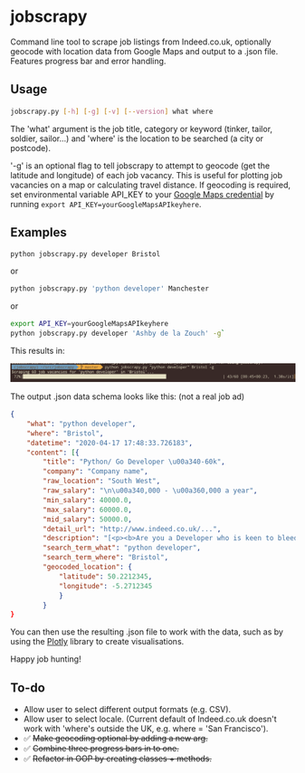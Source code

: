 # jobscrapy

Command line tool to scrape job listings from Indeed.co.uk, optionally geocode with location data from Google Maps and output to a .json file. Features progress bar and error handling.

## Usage

```bash
jobscrapy.py [-h] [-g] [-v] [--version] what where
```

The 'what' argument is the job title, category or keyword (tinker, tailor, soldier, sailor...) and 'where' is the location to be searched (a city or postcode).

'-g' is an optional flag to tell jobscrapy to attempt to geocode (get the latitude and longitude) of each job vacancy. This is useful for plotting job vacancies on a map or calculating travel distance. If geocoding is required, set environmental variable API_KEY to your [Google Maps credential](https://cloud.google.com/maps-platform/) by running `export API_KEY=yourGoogleMapsAPIkeyhere`.

## Examples

```
python jobscrapy.py developer Bristol
```

or

```bash
python jobscrapy.py 'python developer' Manchester
```

or

```bash
export API_KEY=yourGoogleMapsAPIkeyhere
python jobscrapy.py developer 'Ashby de la Zouch' -g`
```

This results in:

![Screenshot showing command line use.](https://raw.githubusercontent.com/zackads/jobscrapy/master/static/screenshot1.png)

The output .json data schema looks like this: (not a real job ad)

```json
{
    "what": "python developer",
    "where": "Bristol",
    "datetime": "2020-04-17 17:48:33.726183",
    "content": [{
        "title": "Python/ Go Developer \u00a340-60k",
        "company": "Company name",
        "raw_location": "South West",
        "raw_salary": "\n\u00a340,000 - \u00a360,000 a year",
        "min_salary": 40000.0,
        "max_salary": 60000.0,
        "mid_salary": 50000.0,
        "detail_url": "http://www.indeed.co.uk/...",
        "description": "[<p><b>Are you a Developer who is keen to bleed the edges of your experience?</b></p>, <p>If so, we would love to hear from you! ... ",
        "search_term_what": "python developer",
        "search_term_where": "Bristol",
        "geocoded_location": {
            "latitude": 50.2212345,
            "longitude": -5.2712345
            }
        }
}
```

You can then use the resulting .json file to work with the data, such as by using the [Plotly](https://plotly.com/python/) library to create visualisations.

Happy job hunting!

## To-do

- Allow user to select different output formats (e.g. CSV).
- Allow user to select locale. (Current default of Indeed.co.uk doesn't work with 'where's outside the UK, e.g. where = 'San Francisco').
- ✅ ~~Make geocoding optional by adding a new arg.~~
- ✅ ~~Combine three progress bars in to one.~~
- ✅ ~~Refactor in OOP by creating classes + methods.~~
